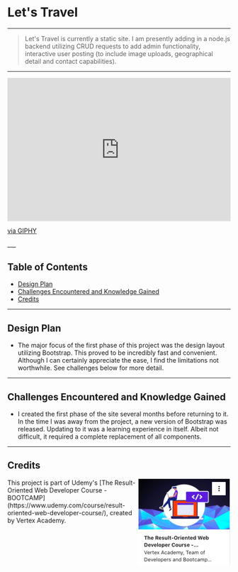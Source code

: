 # Let's Travel
___
<!-- The live site can be found [here](https://stephaniequintana.github.io/Admin-Dashboard/) -->

> Let's Travel is currently a static site. I am presently adding in a node.js backend utilizing CRUD requests to add admin functionality, interactive user posting  (to include image uploads, geographical detail and contact capabilities).

___

<div style="width:100%;height:0;padding-bottom:64%;position:relative;"><iframe src="https://giphy.com/embed/xSGbkEbX4xzfGfF2wf" width="100%" height="100%" style="position:absolute" frameBorder="0" class="giphy-embed" allowFullScreen></iframe></div><p><a href="https://giphy.com/gifs/xSGbkEbX4xzfGfF2wf">via GIPHY</a></p>
___

## Table of Contents
* [Design Plan](#design-plan)
* [Challenges Encountered and Knowledge Gained](#challenges-encountered-and-knowledge-gained)
* [Credits](#credits)
___

## Design Plan
- The major focus of the first phase of this project was the design layout utilizing Bootstrap. This proved to be incredibly fast and convenient. Although I can certainly appreciate the ease, I find the limitations not worthwhile. See challenges below for more detail.
___
## Challenges Encountered and Knowledge Gained
* I created the first phase of the site several months before returning to it. In the time I was away from the project, a new version of Bootstrap was released. Updating to it was a learning experience in itself. Albeit not difficult, it required a complete replacement of all components.
___
## Credits
<img align=right src="assets/bootcamp_pic.png" />
This project is part of Udemy's [The Result-Oriented Web Developer Course - BOOTCAMP](https://www.udemy.com/course/result-oriented-web-developer-course/), created by Vertex Academy.
